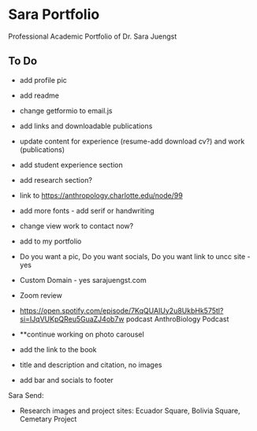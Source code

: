 # Sara Portfolio
Professional Academic Portfolio of Dr. Sara Juengst

## To Do
- add profile pic
- add readme
- change getformio to email.js
- add links and downloadable publications
- update content for experience (resume-add download cv?) and work (publications)
- add student experience section
- add research section? 

- link to https://anthropology.charlotte.edu/node/99
- add more fonts - add serif or handwriting

- change view work to contact now?
- add to my portfolio
- Do you want a pic, Do you want socials, Do you want link to uncc site -yes
- Custom Domain - yes sarajuengst.com
- Zoom review 
- https://open.spotify.com/episode/7KqQUAIUy2u8UkbHk575tl?si=IJqVUKpQReu5GuaZJ4ob7w podcast AnthroBiology Podcast

- **continue working on photo carousel
- add the link to the book 
- title and description and citation, no images 
- add bar and socials to footer


Sara Send:
- Research images and project sites: Ecuador Square, Bolivia Square, Cemetary Project